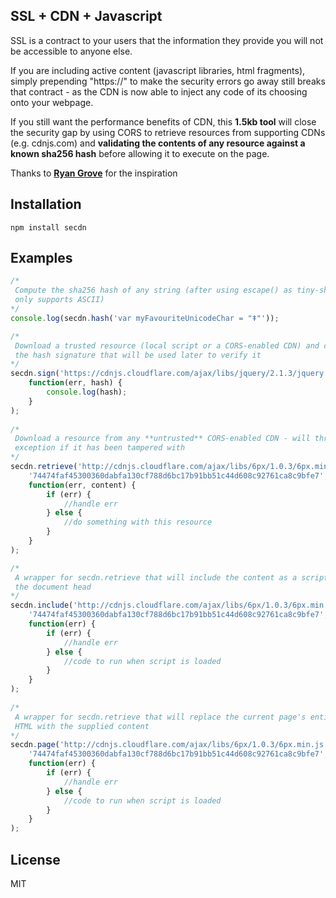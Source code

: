 ## SSL + CDN + Javascript

SSL is a contract to your users that the information they provide you will not be accessible to anyone else.

If you are including active content (javascript libraries, html fragments), simply prepending "https://" to make the security errors go away still breaks that contract - as the CDN is now able to inject any code of its choosing onto your webpage.

If you still want the performance benefits of CDN, this **1.5kb tool** will close the security gap by using CORS to retrieve resources from supporting CDNs (e.g. cdnjs.com) and **validating the contents of any resource against a known sha256 hash** before allowing it to execute on the page.

Thanks to __[Ryan Grove](http://wonko.com/post/javascript-ssl-cdn)__ for the inspiration

## Installation

```
npm install secdn
```

## Examples

```js
/*
 Compute the sha256 hash of any string (after using escape() as tiny-sha256 
 only supports ASCII)
*/
console.log(secdn.hash('var myFavouriteUnicodeChar = "ǂ"'));

/*
 Download a trusted resource (local script or a CORS-enabled CDN) and compute 
 the hash signature that will be used later to verify it
*/
secdn.sign('https://cdnjs.cloudflare.com/ajax/libs/jquery/2.1.3/jquery.min.js', 
	function(err, hash) {
		console.log(hash);
	}
);
	
/*
 Download a resource from any **untrusted** CORS-enabled CDN - will throw an 
 exception if it has been tampered with
*/
secdn.retrieve('http://cdnjs.cloudflare.com/ajax/libs/6px/1.0.3/6px.min.js', 
	'74474faf45300360dabfa130cf788d6bc17b91bb51c44d608c92761ca8c9bfe7', 
	function(err, content) {
		if (err) {
			//handle err
		} else {
			//do something with this resource
		}
	}
);

/*
 A wrapper for secdn.retrieve that will include the content as a script in 
 the document head
*/
secdn.include('http://cdnjs.cloudflare.com/ajax/libs/6px/1.0.3/6px.min.js', 
	'74474faf45300360dabfa130cf788d6bc17b91bb51c44d608c92761ca8c9bfe7',
	function(err) { 
		if (err) {
			//handle err
		} else {
			//code to run when script is loaded
		}
	}
);
	
/*
 A wrapper for secdn.retrieve that will replace the current page's entire 
 HTML with the supplied content
*/
secdn.page('http://cdnjs.cloudflare.com/ajax/libs/6px/1.0.3/6px.min.js', 
	'74474faf45300360dabfa130cf788d6bc17b91bb51c44d608c92761ca8c9bfe7',
	function(err) { 
		if (err) {
			//handle err
		} else {
			//code to run when script is loaded
		}
	}
);
```

## License

MIT